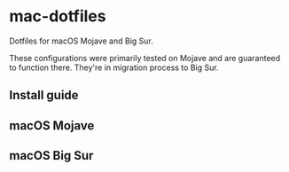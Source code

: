 # mac-dotfiles

Dotfiles for macOS Mojave and Big Sur.

These configurations were primarily tested on Mojave and are guaranteed to function there. They're in migration process to Big Sur.

## Install guide

## macOS Mojave

## macOS Big Sur
